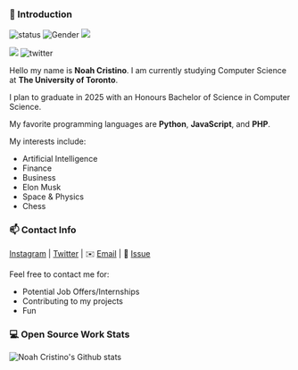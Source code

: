 ### 👋 Introduction

![status](https://img.shields.io/badge/status-up-brightgreen) ![Gender](https://img.shields.io/badge/gender-%F0%9F%A4%B5-lightgrey) ![](https://visitor-badge.glitch.me/badge?page_id=github.com/NoahCristino)

![](https://img.shields.io/github/followers/NoahCristino?style=social) ![twitter](https://img.shields.io/twitter/follow/NoahCristino?style=social)

Hello my name is **Noah Cristino**. I am currently studying Computer Science at **The University of Toronto**. 

I plan to graduate in 2025 with an Honours Bachelor of Science in Computer Science.

My favorite programming languages are **Python**, **JavaScript**, and **PHP**.

My interests include:
* Artificial Intelligence
* Finance
* Business
* Elon Musk
* Space & Physics
* Chess

### 📫 Contact Info

[Instagram][-1] | [Twitter][0] | ✉️ [Email](mailto:noah.cristino@mail.utoronto.ca) | 💬 [Issue](https://github.com/NoahCristino/NoahCristino/issues/me) 

Feel free to contact me for:
* Potential Job Offers/Internships
* Contributing to my projects
* Fun

### 💻 Open Source Work Stats

![Noah Cristino's Github stats](https://github-readme-stats.vercel.app/api?username=NoahCristino&show_icons=true)

[-1]: https://www.instagram.com/noahcristino
[0]: https://twitter.com/NoahCristino
